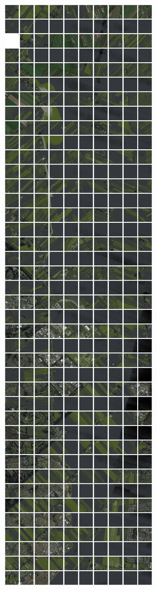 <html>
<div>
<img src="https://github.com/HakkaTjakka/NL_TILE_MAP/blob/main/18/621/-1057/r.6210.-10570.png" height="44" width="44">
<img src="https://github.com/HakkaTjakka/NL_TILE_MAP/blob/main/18/621/-1057/r.6211.-10570.png" height="44" width="44">
<img src="https://github.com/HakkaTjakka/NL_TILE_MAP/blob/main/18/621/-1057/r.6212.-10570.png" height="44" width="44">
<img src="https://github.com/HakkaTjakka/NL_TILE_MAP/blob/main/18/621/-1057/r.6213.-10570.png" height="44" width="44">
<img src="https://github.com/HakkaTjakka/NL_TILE_MAP/blob/main/18/621/-1057/r.6214.-10570.png" height="44" width="44">
<img src="https://github.com/HakkaTjakka/NL_TILE_MAP/blob/main/18/621/-1057/r.6215.-10570.png" height="44" width="44">
<img src="https://github.com/HakkaTjakka/NL_TILE_MAP/blob/main/18/621/-1057/r.6216.-10570.png" height="44" width="44">
<img src="https://github.com/HakkaTjakka/NL_TILE_MAP/blob/main/18/621/-1057/r.6217.-10570.png" height="44" width="44">
<img src="https://github.com/HakkaTjakka/NL_TILE_MAP/blob/main/18/621/-1057/r.6218.-10570.png" height="44" width="44">
<img src="https://github.com/HakkaTjakka/NL_TILE_MAP/blob/main/18/621/-1057/r.6219.-10570.png" height="44" width="44">
<img src="https://github.com/HakkaTjakka/NL_TILE_MAP/blob/main/18/622/-1057/r.6220.-10570.png" height="44" width="44">
<img src="https://github.com/HakkaTjakka/NL_TILE_MAP/blob/main/18/622/-1057/r.6221.-10570.png" height="44" width="44">
<img src="https://github.com/HakkaTjakka/NL_TILE_MAP/blob/main/18/622/-1057/r.6222.-10570.png" height="44" width="44">
<img src="https://github.com/HakkaTjakka/NL_TILE_MAP/blob/main/18/622/-1057/r.6223.-10570.png" height="44" width="44">
<img src="https://github.com/HakkaTjakka/NL_TILE_MAP/blob/main/18/622/-1057/r.6224.-10570.png" height="44" width="44">
<img src="https://github.com/HakkaTjakka/NL_TILE_MAP/blob/main/18/622/-1057/r.6225.-10570.png" height="44" width="44">
<img src="https://github.com/HakkaTjakka/NL_TILE_MAP/blob/main/18/622/-1057/r.6226.-10570.png" height="44" width="44">
<img src="https://github.com/HakkaTjakka/NL_TILE_MAP/blob/main/18/622/-1057/r.6227.-10570.png" height="44" width="44">
<img src="https://github.com/HakkaTjakka/NL_TILE_MAP/blob/main/18/622/-1057/r.6228.-10570.png" height="44" width="44">
<img src="https://github.com/HakkaTjakka/NL_TILE_MAP/blob/main/18/622/-1057/r.6229.-10570.png" height="44" width="44">
<br>
<img src="https://github.com/HakkaTjakka/NL_TILE_MAP/blob/main/18/621/-1057/r.6210.-10569.png" height="44" width="44">
<img src="https://github.com/HakkaTjakka/NL_TILE_MAP/blob/main/18/621/-1057/r.6211.-10569.png" height="44" width="44">
<img src="https://github.com/HakkaTjakka/NL_TILE_MAP/blob/main/18/621/-1057/r.6212.-10569.png" height="44" width="44">
<img src="https://github.com/HakkaTjakka/NL_TILE_MAP/blob/main/18/621/-1057/r.6213.-10569.png" height="44" width="44">
<img src="https://github.com/HakkaTjakka/NL_TILE_MAP/blob/main/18/621/-1057/r.6214.-10569.png" height="44" width="44">
<img src="https://github.com/HakkaTjakka/NL_TILE_MAP/blob/main/18/621/-1057/r.6215.-10569.png" height="44" width="44">
<img src="https://github.com/HakkaTjakka/NL_TILE_MAP/blob/main/18/621/-1057/r.6216.-10569.png" height="44" width="44">
<img src="https://github.com/HakkaTjakka/NL_TILE_MAP/blob/main/18/621/-1057/r.6217.-10569.png" height="44" width="44">
<img src="https://github.com/HakkaTjakka/NL_TILE_MAP/blob/main/18/621/-1057/r.6218.-10569.png" height="44" width="44">
<img src="https://github.com/HakkaTjakka/NL_TILE_MAP/blob/main/18/621/-1057/r.6219.-10569.png" height="44" width="44">
<img src="https://github.com/HakkaTjakka/NL_TILE_MAP/blob/main/18/622/-1057/r.6220.-10569.png" height="44" width="44">
<img src="https://github.com/HakkaTjakka/NL_TILE_MAP/blob/main/18/622/-1057/r.6221.-10569.png" height="44" width="44">
<img src="https://github.com/HakkaTjakka/NL_TILE_MAP/blob/main/18/622/-1057/r.6222.-10569.png" height="44" width="44">
<img src="https://github.com/HakkaTjakka/NL_TILE_MAP/blob/main/18/622/-1057/r.6223.-10569.png" height="44" width="44">
<img src="https://github.com/HakkaTjakka/NL_TILE_MAP/blob/main/18/622/-1057/r.6224.-10569.png" height="44" width="44">
<img src="https://github.com/HakkaTjakka/NL_TILE_MAP/blob/main/18/622/-1057/r.6225.-10569.png" height="44" width="44">
<img src="https://github.com/HakkaTjakka/NL_TILE_MAP/blob/main/18/622/-1057/r.6226.-10569.png" height="44" width="44">
<img src="https://github.com/HakkaTjakka/NL_TILE_MAP/blob/main/18/622/-1057/r.6227.-10569.png" height="44" width="44">
<img src="https://github.com/HakkaTjakka/NL_TILE_MAP/blob/main/18/622/-1057/r.6228.-10569.png" height="44" width="44">
<img src="https://github.com/HakkaTjakka/NL_TILE_MAP/blob/main/18/622/-1057/r.6229.-10569.png" height="44" width="44">
<br>
<img src="https://github.com/HakkaTjakka/NL_TILE_MAP/blob/main/18/621/-1057/r.6210.-10568.png" height="44" width="44">
<img src="https://github.com/HakkaTjakka/NL_TILE_MAP/blob/main/18/621/-1057/r.6211.-10568.png" height="44" width="44">
<img src="https://github.com/HakkaTjakka/NL_TILE_MAP/blob/main/18/621/-1057/r.6212.-10568.png" height="44" width="44">
<img src="https://github.com/HakkaTjakka/NL_TILE_MAP/blob/main/18/621/-1057/r.6213.-10568.png" height="44" width="44">
<img src="https://github.com/HakkaTjakka/NL_TILE_MAP/blob/main/18/621/-1057/r.6214.-10568.png" height="44" width="44">
<img src="https://github.com/HakkaTjakka/NL_TILE_MAP/blob/main/18/621/-1057/r.6215.-10568.png" height="44" width="44">
<img src="https://github.com/HakkaTjakka/NL_TILE_MAP/blob/main/18/621/-1057/r.6216.-10568.png" height="44" width="44">
<img src="https://github.com/HakkaTjakka/NL_TILE_MAP/blob/main/18/621/-1057/r.6217.-10568.png" height="44" width="44">
<img src="https://github.com/HakkaTjakka/NL_TILE_MAP/blob/main/18/621/-1057/r.6218.-10568.png" height="44" width="44">
<img src="https://github.com/HakkaTjakka/NL_TILE_MAP/blob/main/18/621/-1057/r.6219.-10568.png" height="44" width="44">
<img src="https://github.com/HakkaTjakka/NL_TILE_MAP/blob/main/18/622/-1057/r.6220.-10568.png" height="44" width="44">
<img src="https://github.com/HakkaTjakka/NL_TILE_MAP/blob/main/18/622/-1057/r.6221.-10568.png" height="44" width="44">
<img src="https://github.com/HakkaTjakka/NL_TILE_MAP/blob/main/18/622/-1057/r.6222.-10568.png" height="44" width="44">
<img src="https://github.com/HakkaTjakka/NL_TILE_MAP/blob/main/18/622/-1057/r.6223.-10568.png" height="44" width="44">
<img src="https://github.com/HakkaTjakka/NL_TILE_MAP/blob/main/18/622/-1057/r.6224.-10568.png" height="44" width="44">
<img src="https://github.com/HakkaTjakka/NL_TILE_MAP/blob/main/18/622/-1057/r.6225.-10568.png" height="44" width="44">
<img src="https://github.com/HakkaTjakka/NL_TILE_MAP/blob/main/18/622/-1057/r.6226.-10568.png" height="44" width="44">
<img src="https://github.com/HakkaTjakka/NL_TILE_MAP/blob/main/18/622/-1057/r.6227.-10568.png" height="44" width="44">
<img src="https://github.com/HakkaTjakka/NL_TILE_MAP/blob/main/18/622/-1057/r.6228.-10568.png" height="44" width="44">
<img src="https://github.com/HakkaTjakka/NL_TILE_MAP/blob/main/18/622/-1057/r.6229.-10568.png" height="44" width="44">
<br>
<img src="https://github.com/HakkaTjakka/NL_TILE_MAP/blob/main/18/621/-1057/r.6210.-10567.png" height="44" width="44">
<img src="https://github.com/HakkaTjakka/NL_TILE_MAP/blob/main/18/621/-1057/r.6211.-10567.png" height="44" width="44">
<img src="https://github.com/HakkaTjakka/NL_TILE_MAP/blob/main/18/621/-1057/r.6212.-10567.png" height="44" width="44">
<img src="https://github.com/HakkaTjakka/NL_TILE_MAP/blob/main/18/621/-1057/r.6213.-10567.png" height="44" width="44">
<img src="https://github.com/HakkaTjakka/NL_TILE_MAP/blob/main/18/621/-1057/r.6214.-10567.png" height="44" width="44">
<img src="https://github.com/HakkaTjakka/NL_TILE_MAP/blob/main/18/621/-1057/r.6215.-10567.png" height="44" width="44">
<img src="https://github.com/HakkaTjakka/NL_TILE_MAP/blob/main/18/621/-1057/r.6216.-10567.png" height="44" width="44">
<img src="https://github.com/HakkaTjakka/NL_TILE_MAP/blob/main/18/621/-1057/r.6217.-10567.png" height="44" width="44">
<img src="https://github.com/HakkaTjakka/NL_TILE_MAP/blob/main/18/621/-1057/r.6218.-10567.png" height="44" width="44">
<img src="https://github.com/HakkaTjakka/NL_TILE_MAP/blob/main/18/621/-1057/r.6219.-10567.png" height="44" width="44">
<img src="https://github.com/HakkaTjakka/NL_TILE_MAP/blob/main/18/622/-1057/r.6220.-10567.png" height="44" width="44">
<img src="https://github.com/HakkaTjakka/NL_TILE_MAP/blob/main/18/622/-1057/r.6221.-10567.png" height="44" width="44">
<img src="https://github.com/HakkaTjakka/NL_TILE_MAP/blob/main/18/622/-1057/r.6222.-10567.png" height="44" width="44">
<img src="https://github.com/HakkaTjakka/NL_TILE_MAP/blob/main/18/622/-1057/r.6223.-10567.png" height="44" width="44">
<img src="https://github.com/HakkaTjakka/NL_TILE_MAP/blob/main/18/622/-1057/r.6224.-10567.png" height="44" width="44">
<img src="https://github.com/HakkaTjakka/NL_TILE_MAP/blob/main/18/622/-1057/r.6225.-10567.png" height="44" width="44">
<img src="https://github.com/HakkaTjakka/NL_TILE_MAP/blob/main/18/622/-1057/r.6226.-10567.png" height="44" width="44">
<img src="https://github.com/HakkaTjakka/NL_TILE_MAP/blob/main/18/622/-1057/r.6227.-10567.png" height="44" width="44">
<img src="https://github.com/HakkaTjakka/NL_TILE_MAP/blob/main/18/622/-1057/r.6228.-10567.png" height="44" width="44">
<img src="https://github.com/HakkaTjakka/NL_TILE_MAP/blob/main/18/622/-1057/r.6229.-10567.png" height="44" width="44">
<br>
<img src="https://github.com/HakkaTjakka/NL_TILE_MAP/blob/main/18/621/-1057/r.6210.-10566.png" height="44" width="44">
<img src="https://github.com/HakkaTjakka/NL_TILE_MAP/blob/main/18/621/-1057/r.6211.-10566.png" height="44" width="44">
<img src="https://github.com/HakkaTjakka/NL_TILE_MAP/blob/main/18/621/-1057/r.6212.-10566.png" height="44" width="44">
<img src="https://github.com/HakkaTjakka/NL_TILE_MAP/blob/main/18/621/-1057/r.6213.-10566.png" height="44" width="44">
<img src="https://github.com/HakkaTjakka/NL_TILE_MAP/blob/main/18/621/-1057/r.6214.-10566.png" height="44" width="44">
<img src="https://github.com/HakkaTjakka/NL_TILE_MAP/blob/main/18/621/-1057/r.6215.-10566.png" height="44" width="44">
<img src="https://github.com/HakkaTjakka/NL_TILE_MAP/blob/main/18/621/-1057/r.6216.-10566.png" height="44" width="44">
<img src="https://github.com/HakkaTjakka/NL_TILE_MAP/blob/main/18/621/-1057/r.6217.-10566.png" height="44" width="44">
<img src="https://github.com/HakkaTjakka/NL_TILE_MAP/blob/main/18/621/-1057/r.6218.-10566.png" height="44" width="44">
<img src="https://github.com/HakkaTjakka/NL_TILE_MAP/blob/main/18/621/-1057/r.6219.-10566.png" height="44" width="44">
<img src="https://github.com/HakkaTjakka/NL_TILE_MAP/blob/main/18/622/-1057/r.6220.-10566.png" height="44" width="44">
<img src="https://github.com/HakkaTjakka/NL_TILE_MAP/blob/main/18/622/-1057/r.6221.-10566.png" height="44" width="44">
<img src="https://github.com/HakkaTjakka/NL_TILE_MAP/blob/main/18/622/-1057/r.6222.-10566.png" height="44" width="44">
<img src="https://github.com/HakkaTjakka/NL_TILE_MAP/blob/main/18/622/-1057/r.6223.-10566.png" height="44" width="44">
<img src="https://github.com/HakkaTjakka/NL_TILE_MAP/blob/main/18/622/-1057/r.6224.-10566.png" height="44" width="44">
<img src="https://github.com/HakkaTjakka/NL_TILE_MAP/blob/main/18/622/-1057/r.6225.-10566.png" height="44" width="44">
<img src="https://github.com/HakkaTjakka/NL_TILE_MAP/blob/main/18/622/-1057/r.6226.-10566.png" height="44" width="44">
<img src="https://github.com/HakkaTjakka/NL_TILE_MAP/blob/main/18/622/-1057/r.6227.-10566.png" height="44" width="44">
<img src="https://github.com/HakkaTjakka/NL_TILE_MAP/blob/main/18/622/-1057/r.6228.-10566.png" height="44" width="44">
<img src="https://github.com/HakkaTjakka/NL_TILE_MAP/blob/main/18/622/-1057/r.6229.-10566.png" height="44" width="44">
<br>
<img src="https://github.com/HakkaTjakka/NL_TILE_MAP/blob/main/18/621/-1057/r.6210.-10565.png" height="44" width="44">
<img src="https://github.com/HakkaTjakka/NL_TILE_MAP/blob/main/18/621/-1057/r.6211.-10565.png" height="44" width="44">
<img src="https://github.com/HakkaTjakka/NL_TILE_MAP/blob/main/18/621/-1057/r.6212.-10565.png" height="44" width="44">
<img src="https://github.com/HakkaTjakka/NL_TILE_MAP/blob/main/18/621/-1057/r.6213.-10565.png" height="44" width="44">
<img src="https://github.com/HakkaTjakka/NL_TILE_MAP/blob/main/18/621/-1057/r.6214.-10565.png" height="44" width="44">
<img src="https://github.com/HakkaTjakka/NL_TILE_MAP/blob/main/18/621/-1057/r.6215.-10565.png" height="44" width="44">
<img src="https://github.com/HakkaTjakka/NL_TILE_MAP/blob/main/18/621/-1057/r.6216.-10565.png" height="44" width="44">
<img src="https://github.com/HakkaTjakka/NL_TILE_MAP/blob/main/18/621/-1057/r.6217.-10565.png" height="44" width="44">
<img src="https://github.com/HakkaTjakka/NL_TILE_MAP/blob/main/18/621/-1057/r.6218.-10565.png" height="44" width="44">
<img src="https://github.com/HakkaTjakka/NL_TILE_MAP/blob/main/18/621/-1057/r.6219.-10565.png" height="44" width="44">
<img src="https://github.com/HakkaTjakka/NL_TILE_MAP/blob/main/18/622/-1057/r.6220.-10565.png" height="44" width="44">
<img src="https://github.com/HakkaTjakka/NL_TILE_MAP/blob/main/18/622/-1057/r.6221.-10565.png" height="44" width="44">
<img src="https://github.com/HakkaTjakka/NL_TILE_MAP/blob/main/18/622/-1057/r.6222.-10565.png" height="44" width="44">
<img src="https://github.com/HakkaTjakka/NL_TILE_MAP/blob/main/18/622/-1057/r.6223.-10565.png" height="44" width="44">
<img src="https://github.com/HakkaTjakka/NL_TILE_MAP/blob/main/18/622/-1057/r.6224.-10565.png" height="44" width="44">
<img src="https://github.com/HakkaTjakka/NL_TILE_MAP/blob/main/18/622/-1057/r.6225.-10565.png" height="44" width="44">
<img src="https://github.com/HakkaTjakka/NL_TILE_MAP/blob/main/18/622/-1057/r.6226.-10565.png" height="44" width="44">
<img src="https://github.com/HakkaTjakka/NL_TILE_MAP/blob/main/18/622/-1057/r.6227.-10565.png" height="44" width="44">
<img src="https://github.com/HakkaTjakka/NL_TILE_MAP/blob/main/18/622/-1057/r.6228.-10565.png" height="44" width="44">
<img src="https://github.com/HakkaTjakka/NL_TILE_MAP/blob/main/18/622/-1057/r.6229.-10565.png" height="44" width="44">
<br>
<img src="https://github.com/HakkaTjakka/NL_TILE_MAP/blob/main/18/621/-1057/r.6210.-10564.png" height="44" width="44">
<img src="https://github.com/HakkaTjakka/NL_TILE_MAP/blob/main/18/621/-1057/r.6211.-10564.png" height="44" width="44">
<img src="https://github.com/HakkaTjakka/NL_TILE_MAP/blob/main/18/621/-1057/r.6212.-10564.png" height="44" width="44">
<img src="https://github.com/HakkaTjakka/NL_TILE_MAP/blob/main/18/621/-1057/r.6213.-10564.png" height="44" width="44">
<img src="https://github.com/HakkaTjakka/NL_TILE_MAP/blob/main/18/621/-1057/r.6214.-10564.png" height="44" width="44">
<img src="https://github.com/HakkaTjakka/NL_TILE_MAP/blob/main/18/621/-1057/r.6215.-10564.png" height="44" width="44">
<img src="https://github.com/HakkaTjakka/NL_TILE_MAP/blob/main/18/621/-1057/r.6216.-10564.png" height="44" width="44">
<img src="https://github.com/HakkaTjakka/NL_TILE_MAP/blob/main/18/621/-1057/r.6217.-10564.png" height="44" width="44">
<img src="https://github.com/HakkaTjakka/NL_TILE_MAP/blob/main/18/621/-1057/r.6218.-10564.png" height="44" width="44">
<img src="https://github.com/HakkaTjakka/NL_TILE_MAP/blob/main/18/621/-1057/r.6219.-10564.png" height="44" width="44">
<img src="https://github.com/HakkaTjakka/NL_TILE_MAP/blob/main/18/622/-1057/r.6220.-10564.png" height="44" width="44">
<img src="https://github.com/HakkaTjakka/NL_TILE_MAP/blob/main/18/622/-1057/r.6221.-10564.png" height="44" width="44">
<img src="https://github.com/HakkaTjakka/NL_TILE_MAP/blob/main/18/622/-1057/r.6222.-10564.png" height="44" width="44">
<img src="https://github.com/HakkaTjakka/NL_TILE_MAP/blob/main/18/622/-1057/r.6223.-10564.png" height="44" width="44">
<img src="https://github.com/HakkaTjakka/NL_TILE_MAP/blob/main/18/622/-1057/r.6224.-10564.png" height="44" width="44">
<img src="https://github.com/HakkaTjakka/NL_TILE_MAP/blob/main/18/622/-1057/r.6225.-10564.png" height="44" width="44">
<img src="https://github.com/HakkaTjakka/NL_TILE_MAP/blob/main/18/622/-1057/r.6226.-10564.png" height="44" width="44">
<img src="https://github.com/HakkaTjakka/NL_TILE_MAP/blob/main/18/622/-1057/r.6227.-10564.png" height="44" width="44">
<img src="https://github.com/HakkaTjakka/NL_TILE_MAP/blob/main/18/622/-1057/r.6228.-10564.png" height="44" width="44">
<img src="https://github.com/HakkaTjakka/NL_TILE_MAP/blob/main/18/622/-1057/r.6229.-10564.png" height="44" width="44">
<br>
<img src="https://github.com/HakkaTjakka/NL_TILE_MAP/blob/main/18/621/-1057/r.6210.-10563.png" height="44" width="44">
<img src="https://github.com/HakkaTjakka/NL_TILE_MAP/blob/main/18/621/-1057/r.6211.-10563.png" height="44" width="44">
<img src="https://github.com/HakkaTjakka/NL_TILE_MAP/blob/main/18/621/-1057/r.6212.-10563.png" height="44" width="44">
<img src="https://github.com/HakkaTjakka/NL_TILE_MAP/blob/main/18/621/-1057/r.6213.-10563.png" height="44" width="44">
<img src="https://github.com/HakkaTjakka/NL_TILE_MAP/blob/main/18/621/-1057/r.6214.-10563.png" height="44" width="44">
<img src="https://github.com/HakkaTjakka/NL_TILE_MAP/blob/main/18/621/-1057/r.6215.-10563.png" height="44" width="44">
<img src="https://github.com/HakkaTjakka/NL_TILE_MAP/blob/main/18/621/-1057/r.6216.-10563.png" height="44" width="44">
<img src="https://github.com/HakkaTjakka/NL_TILE_MAP/blob/main/18/621/-1057/r.6217.-10563.png" height="44" width="44">
<img src="https://github.com/HakkaTjakka/NL_TILE_MAP/blob/main/18/621/-1057/r.6218.-10563.png" height="44" width="44">
<img src="https://github.com/HakkaTjakka/NL_TILE_MAP/blob/main/18/621/-1057/r.6219.-10563.png" height="44" width="44">
<img src="https://github.com/HakkaTjakka/NL_TILE_MAP/blob/main/18/622/-1057/r.6220.-10563.png" height="44" width="44">
<img src="https://github.com/HakkaTjakka/NL_TILE_MAP/blob/main/18/622/-1057/r.6221.-10563.png" height="44" width="44">
<img src="https://github.com/HakkaTjakka/NL_TILE_MAP/blob/main/18/622/-1057/r.6222.-10563.png" height="44" width="44">
<img src="https://github.com/HakkaTjakka/NL_TILE_MAP/blob/main/18/622/-1057/r.6223.-10563.png" height="44" width="44">
<img src="https://github.com/HakkaTjakka/NL_TILE_MAP/blob/main/18/622/-1057/r.6224.-10563.png" height="44" width="44">
<img src="https://github.com/HakkaTjakka/NL_TILE_MAP/blob/main/18/622/-1057/r.6225.-10563.png" height="44" width="44">
<img src="https://github.com/HakkaTjakka/NL_TILE_MAP/blob/main/18/622/-1057/r.6226.-10563.png" height="44" width="44">
<img src="https://github.com/HakkaTjakka/NL_TILE_MAP/blob/main/18/622/-1057/r.6227.-10563.png" height="44" width="44">
<img src="https://github.com/HakkaTjakka/NL_TILE_MAP/blob/main/18/622/-1057/r.6228.-10563.png" height="44" width="44">
<img src="https://github.com/HakkaTjakka/NL_TILE_MAP/blob/main/18/622/-1057/r.6229.-10563.png" height="44" width="44">
<br>
<img src="https://github.com/HakkaTjakka/NL_TILE_MAP/blob/main/18/621/-1057/r.6210.-10562.png" height="44" width="44">
<img src="https://github.com/HakkaTjakka/NL_TILE_MAP/blob/main/18/621/-1057/r.6211.-10562.png" height="44" width="44">
<img src="https://github.com/HakkaTjakka/NL_TILE_MAP/blob/main/18/621/-1057/r.6212.-10562.png" height="44" width="44">
<img src="https://github.com/HakkaTjakka/NL_TILE_MAP/blob/main/18/621/-1057/r.6213.-10562.png" height="44" width="44">
<img src="https://github.com/HakkaTjakka/NL_TILE_MAP/blob/main/18/621/-1057/r.6214.-10562.png" height="44" width="44">
<img src="https://github.com/HakkaTjakka/NL_TILE_MAP/blob/main/18/621/-1057/r.6215.-10562.png" height="44" width="44">
<img src="https://github.com/HakkaTjakka/NL_TILE_MAP/blob/main/18/621/-1057/r.6216.-10562.png" height="44" width="44">
<img src="https://github.com/HakkaTjakka/NL_TILE_MAP/blob/main/18/621/-1057/r.6217.-10562.png" height="44" width="44">
<img src="https://github.com/HakkaTjakka/NL_TILE_MAP/blob/main/18/621/-1057/r.6218.-10562.png" height="44" width="44">
<img src="https://github.com/HakkaTjakka/NL_TILE_MAP/blob/main/18/621/-1057/r.6219.-10562.png" height="44" width="44">
<img src="https://github.com/HakkaTjakka/NL_TILE_MAP/blob/main/18/622/-1057/r.6220.-10562.png" height="44" width="44">
<img src="https://github.com/HakkaTjakka/NL_TILE_MAP/blob/main/18/622/-1057/r.6221.-10562.png" height="44" width="44">
<img src="https://github.com/HakkaTjakka/NL_TILE_MAP/blob/main/18/622/-1057/r.6222.-10562.png" height="44" width="44">
<img src="https://github.com/HakkaTjakka/NL_TILE_MAP/blob/main/18/622/-1057/r.6223.-10562.png" height="44" width="44">
<img src="https://github.com/HakkaTjakka/NL_TILE_MAP/blob/main/18/622/-1057/r.6224.-10562.png" height="44" width="44">
<img src="https://github.com/HakkaTjakka/NL_TILE_MAP/blob/main/18/622/-1057/r.6225.-10562.png" height="44" width="44">
<img src="https://github.com/HakkaTjakka/NL_TILE_MAP/blob/main/18/622/-1057/r.6226.-10562.png" height="44" width="44">
<img src="https://github.com/HakkaTjakka/NL_TILE_MAP/blob/main/18/622/-1057/r.6227.-10562.png" height="44" width="44">
<img src="https://github.com/HakkaTjakka/NL_TILE_MAP/blob/main/18/622/-1057/r.6228.-10562.png" height="44" width="44">
<img src="https://github.com/HakkaTjakka/NL_TILE_MAP/blob/main/18/622/-1057/r.6229.-10562.png" height="44" width="44">
<br>
<img src="https://github.com/HakkaTjakka/NL_TILE_MAP/blob/main/18/621/-1057/r.6210.-10561.png" height="44" width="44">
<img src="https://github.com/HakkaTjakka/NL_TILE_MAP/blob/main/18/621/-1057/r.6211.-10561.png" height="44" width="44">
<img src="https://github.com/HakkaTjakka/NL_TILE_MAP/blob/main/18/621/-1057/r.6212.-10561.png" height="44" width="44">
<img src="https://github.com/HakkaTjakka/NL_TILE_MAP/blob/main/18/621/-1057/r.6213.-10561.png" height="44" width="44">
<img src="https://github.com/HakkaTjakka/NL_TILE_MAP/blob/main/18/621/-1057/r.6214.-10561.png" height="44" width="44">
<img src="https://github.com/HakkaTjakka/NL_TILE_MAP/blob/main/18/621/-1057/r.6215.-10561.png" height="44" width="44">
<img src="https://github.com/HakkaTjakka/NL_TILE_MAP/blob/main/18/621/-1057/r.6216.-10561.png" height="44" width="44">
<img src="https://github.com/HakkaTjakka/NL_TILE_MAP/blob/main/18/621/-1057/r.6217.-10561.png" height="44" width="44">
<img src="https://github.com/HakkaTjakka/NL_TILE_MAP/blob/main/18/621/-1057/r.6218.-10561.png" height="44" width="44">
<img src="https://github.com/HakkaTjakka/NL_TILE_MAP/blob/main/18/621/-1057/r.6219.-10561.png" height="44" width="44">
<img src="https://github.com/HakkaTjakka/NL_TILE_MAP/blob/main/18/622/-1057/r.6220.-10561.png" height="44" width="44">
<img src="https://github.com/HakkaTjakka/NL_TILE_MAP/blob/main/18/622/-1057/r.6221.-10561.png" height="44" width="44">
<img src="https://github.com/HakkaTjakka/NL_TILE_MAP/blob/main/18/622/-1057/r.6222.-10561.png" height="44" width="44">
<img src="https://github.com/HakkaTjakka/NL_TILE_MAP/blob/main/18/622/-1057/r.6223.-10561.png" height="44" width="44">
<img src="https://github.com/HakkaTjakka/NL_TILE_MAP/blob/main/18/622/-1057/r.6224.-10561.png" height="44" width="44">
<img src="https://github.com/HakkaTjakka/NL_TILE_MAP/blob/main/18/622/-1057/r.6225.-10561.png" height="44" width="44">
<img src="https://github.com/HakkaTjakka/NL_TILE_MAP/blob/main/18/622/-1057/r.6226.-10561.png" height="44" width="44">
<img src="https://github.com/HakkaTjakka/NL_TILE_MAP/blob/main/18/622/-1057/r.6227.-10561.png" height="44" width="44">
<img src="https://github.com/HakkaTjakka/NL_TILE_MAP/blob/main/18/622/-1057/r.6228.-10561.png" height="44" width="44">
<img src="https://github.com/HakkaTjakka/NL_TILE_MAP/blob/main/18/622/-1057/r.6229.-10561.png" height="44" width="44">
<br>
<img src="https://github.com/HakkaTjakka/NL_TILE_MAP/blob/main/18/621/-1056/r.6210.-10560.png" height="44" width="44">
<img src="https://github.com/HakkaTjakka/NL_TILE_MAP/blob/main/18/621/-1056/r.6211.-10560.png" height="44" width="44">
<img src="https://github.com/HakkaTjakka/NL_TILE_MAP/blob/main/18/621/-1056/r.6212.-10560.png" height="44" width="44">
<img src="https://github.com/HakkaTjakka/NL_TILE_MAP/blob/main/18/621/-1056/r.6213.-10560.png" height="44" width="44">
<img src="https://github.com/HakkaTjakka/NL_TILE_MAP/blob/main/18/621/-1056/r.6214.-10560.png" height="44" width="44">
<img src="https://github.com/HakkaTjakka/NL_TILE_MAP/blob/main/18/621/-1056/r.6215.-10560.png" height="44" width="44">
<img src="https://github.com/HakkaTjakka/NL_TILE_MAP/blob/main/18/621/-1056/r.6216.-10560.png" height="44" width="44">
<img src="https://github.com/HakkaTjakka/NL_TILE_MAP/blob/main/18/621/-1056/r.6217.-10560.png" height="44" width="44">
<img src="https://github.com/HakkaTjakka/NL_TILE_MAP/blob/main/18/621/-1056/r.6218.-10560.png" height="44" width="44">
<img src="https://github.com/HakkaTjakka/NL_TILE_MAP/blob/main/18/621/-1056/r.6219.-10560.png" height="44" width="44">
<img src="https://github.com/HakkaTjakka/NL_TILE_MAP/blob/main/18/622/-1056/r.6220.-10560.png" height="44" width="44">
<img src="https://github.com/HakkaTjakka/NL_TILE_MAP/blob/main/18/622/-1056/r.6221.-10560.png" height="44" width="44">
<img src="https://github.com/HakkaTjakka/NL_TILE_MAP/blob/main/18/622/-1056/r.6222.-10560.png" height="44" width="44">
<img src="https://github.com/HakkaTjakka/NL_TILE_MAP/blob/main/18/622/-1056/r.6223.-10560.png" height="44" width="44">
<img src="https://github.com/HakkaTjakka/NL_TILE_MAP/blob/main/18/622/-1056/r.6224.-10560.png" height="44" width="44">
<img src="https://github.com/HakkaTjakka/NL_TILE_MAP/blob/main/18/622/-1056/r.6225.-10560.png" height="44" width="44">
<img src="https://github.com/HakkaTjakka/NL_TILE_MAP/blob/main/18/622/-1056/r.6226.-10560.png" height="44" width="44">
<img src="https://github.com/HakkaTjakka/NL_TILE_MAP/blob/main/18/622/-1056/r.6227.-10560.png" height="44" width="44">
<img src="https://github.com/HakkaTjakka/NL_TILE_MAP/blob/main/18/622/-1056/r.6228.-10560.png" height="44" width="44">
<img src="https://github.com/HakkaTjakka/NL_TILE_MAP/blob/main/18/622/-1056/r.6229.-10560.png" height="44" width="44">
<br>
<img src="https://github.com/HakkaTjakka/NL_TILE_MAP/blob/main/18/621/-1056/r.6210.-10559.png" height="44" width="44">
<img src="https://github.com/HakkaTjakka/NL_TILE_MAP/blob/main/18/621/-1056/r.6211.-10559.png" height="44" width="44">
<img src="https://github.com/HakkaTjakka/NL_TILE_MAP/blob/main/18/621/-1056/r.6212.-10559.png" height="44" width="44">
<img src="https://github.com/HakkaTjakka/NL_TILE_MAP/blob/main/18/621/-1056/r.6213.-10559.png" height="44" width="44">
<img src="https://github.com/HakkaTjakka/NL_TILE_MAP/blob/main/18/621/-1056/r.6214.-10559.png" height="44" width="44">
<img src="https://github.com/HakkaTjakka/NL_TILE_MAP/blob/main/18/621/-1056/r.6215.-10559.png" height="44" width="44">
<img src="https://github.com/HakkaTjakka/NL_TILE_MAP/blob/main/18/621/-1056/r.6216.-10559.png" height="44" width="44">
<img src="https://github.com/HakkaTjakka/NL_TILE_MAP/blob/main/18/621/-1056/r.6217.-10559.png" height="44" width="44">
<img src="https://github.com/HakkaTjakka/NL_TILE_MAP/blob/main/18/621/-1056/r.6218.-10559.png" height="44" width="44">
<img src="https://github.com/HakkaTjakka/NL_TILE_MAP/blob/main/18/621/-1056/r.6219.-10559.png" height="44" width="44">
<img src="https://github.com/HakkaTjakka/NL_TILE_MAP/blob/main/18/622/-1056/r.6220.-10559.png" height="44" width="44">
<img src="https://github.com/HakkaTjakka/NL_TILE_MAP/blob/main/18/622/-1056/r.6221.-10559.png" height="44" width="44">
<img src="https://github.com/HakkaTjakka/NL_TILE_MAP/blob/main/18/622/-1056/r.6222.-10559.png" height="44" width="44">
<img src="https://github.com/HakkaTjakka/NL_TILE_MAP/blob/main/18/622/-1056/r.6223.-10559.png" height="44" width="44">
<img src="https://github.com/HakkaTjakka/NL_TILE_MAP/blob/main/18/622/-1056/r.6224.-10559.png" height="44" width="44">
<img src="https://github.com/HakkaTjakka/NL_TILE_MAP/blob/main/18/622/-1056/r.6225.-10559.png" height="44" width="44">
<img src="https://github.com/HakkaTjakka/NL_TILE_MAP/blob/main/18/622/-1056/r.6226.-10559.png" height="44" width="44">
<img src="https://github.com/HakkaTjakka/NL_TILE_MAP/blob/main/18/622/-1056/r.6227.-10559.png" height="44" width="44">
<img src="https://github.com/HakkaTjakka/NL_TILE_MAP/blob/main/18/622/-1056/r.6228.-10559.png" height="44" width="44">
<img src="https://github.com/HakkaTjakka/NL_TILE_MAP/blob/main/18/622/-1056/r.6229.-10559.png" height="44" width="44">
<br>
<img src="https://github.com/HakkaTjakka/NL_TILE_MAP/blob/main/18/621/-1056/r.6210.-10558.png" height="44" width="44">
<img src="https://github.com/HakkaTjakka/NL_TILE_MAP/blob/main/18/621/-1056/r.6211.-10558.png" height="44" width="44">
<img src="https://github.com/HakkaTjakka/NL_TILE_MAP/blob/main/18/621/-1056/r.6212.-10558.png" height="44" width="44">
<img src="https://github.com/HakkaTjakka/NL_TILE_MAP/blob/main/18/621/-1056/r.6213.-10558.png" height="44" width="44">
<img src="https://github.com/HakkaTjakka/NL_TILE_MAP/blob/main/18/621/-1056/r.6214.-10558.png" height="44" width="44">
<img src="https://github.com/HakkaTjakka/NL_TILE_MAP/blob/main/18/621/-1056/r.6215.-10558.png" height="44" width="44">
<img src="https://github.com/HakkaTjakka/NL_TILE_MAP/blob/main/18/621/-1056/r.6216.-10558.png" height="44" width="44">
<img src="https://github.com/HakkaTjakka/NL_TILE_MAP/blob/main/18/621/-1056/r.6217.-10558.png" height="44" width="44">
<img src="https://github.com/HakkaTjakka/NL_TILE_MAP/blob/main/18/621/-1056/r.6218.-10558.png" height="44" width="44">
<img src="https://github.com/HakkaTjakka/NL_TILE_MAP/blob/main/18/621/-1056/r.6219.-10558.png" height="44" width="44">
<img src="https://github.com/HakkaTjakka/NL_TILE_MAP/blob/main/18/622/-1056/r.6220.-10558.png" height="44" width="44">
<img src="https://github.com/HakkaTjakka/NL_TILE_MAP/blob/main/18/622/-1056/r.6221.-10558.png" height="44" width="44">
<img src="https://github.com/HakkaTjakka/NL_TILE_MAP/blob/main/18/622/-1056/r.6222.-10558.png" height="44" width="44">
<img src="https://github.com/HakkaTjakka/NL_TILE_MAP/blob/main/18/622/-1056/r.6223.-10558.png" height="44" width="44">
<img src="https://github.com/HakkaTjakka/NL_TILE_MAP/blob/main/18/622/-1056/r.6224.-10558.png" height="44" width="44">
<img src="https://github.com/HakkaTjakka/NL_TILE_MAP/blob/main/18/622/-1056/r.6225.-10558.png" height="44" width="44">
<img src="https://github.com/HakkaTjakka/NL_TILE_MAP/blob/main/18/622/-1056/r.6226.-10558.png" height="44" width="44">
<img src="https://github.com/HakkaTjakka/NL_TILE_MAP/blob/main/18/622/-1056/r.6227.-10558.png" height="44" width="44">
<img src="https://github.com/HakkaTjakka/NL_TILE_MAP/blob/main/18/622/-1056/r.6228.-10558.png" height="44" width="44">
<img src="https://github.com/HakkaTjakka/NL_TILE_MAP/blob/main/18/622/-1056/r.6229.-10558.png" height="44" width="44">
<br>
<img src="https://github.com/HakkaTjakka/NL_TILE_MAP/blob/main/18/621/-1056/r.6210.-10557.png" height="44" width="44">
<img src="https://github.com/HakkaTjakka/NL_TILE_MAP/blob/main/18/621/-1056/r.6211.-10557.png" height="44" width="44">
<img src="https://github.com/HakkaTjakka/NL_TILE_MAP/blob/main/18/621/-1056/r.6212.-10557.png" height="44" width="44">
<img src="https://github.com/HakkaTjakka/NL_TILE_MAP/blob/main/18/621/-1056/r.6213.-10557.png" height="44" width="44">
<img src="https://github.com/HakkaTjakka/NL_TILE_MAP/blob/main/18/621/-1056/r.6214.-10557.png" height="44" width="44">
<img src="https://github.com/HakkaTjakka/NL_TILE_MAP/blob/main/18/621/-1056/r.6215.-10557.png" height="44" width="44">
<img src="https://github.com/HakkaTjakka/NL_TILE_MAP/blob/main/18/621/-1056/r.6216.-10557.png" height="44" width="44">
<img src="https://github.com/HakkaTjakka/NL_TILE_MAP/blob/main/18/621/-1056/r.6217.-10557.png" height="44" width="44">
<img src="https://github.com/HakkaTjakka/NL_TILE_MAP/blob/main/18/621/-1056/r.6218.-10557.png" height="44" width="44">
<img src="https://github.com/HakkaTjakka/NL_TILE_MAP/blob/main/18/621/-1056/r.6219.-10557.png" height="44" width="44">
<img src="https://github.com/HakkaTjakka/NL_TILE_MAP/blob/main/18/622/-1056/r.6220.-10557.png" height="44" width="44">
<img src="https://github.com/HakkaTjakka/NL_TILE_MAP/blob/main/18/622/-1056/r.6221.-10557.png" height="44" width="44">
<img src="https://github.com/HakkaTjakka/NL_TILE_MAP/blob/main/18/622/-1056/r.6222.-10557.png" height="44" width="44">
<img src="https://github.com/HakkaTjakka/NL_TILE_MAP/blob/main/18/622/-1056/r.6223.-10557.png" height="44" width="44">
<img src="https://github.com/HakkaTjakka/NL_TILE_MAP/blob/main/18/622/-1056/r.6224.-10557.png" height="44" width="44">
<img src="https://github.com/HakkaTjakka/NL_TILE_MAP/blob/main/18/622/-1056/r.6225.-10557.png" height="44" width="44">
<img src="https://github.com/HakkaTjakka/NL_TILE_MAP/blob/main/18/622/-1056/r.6226.-10557.png" height="44" width="44">
<img src="https://github.com/HakkaTjakka/NL_TILE_MAP/blob/main/18/622/-1056/r.6227.-10557.png" height="44" width="44">
<img src="https://github.com/HakkaTjakka/NL_TILE_MAP/blob/main/18/622/-1056/r.6228.-10557.png" height="44" width="44">
<img src="https://github.com/HakkaTjakka/NL_TILE_MAP/blob/main/18/622/-1056/r.6229.-10557.png" height="44" width="44">
<br>
<img src="https://github.com/HakkaTjakka/NL_TILE_MAP/blob/main/18/621/-1056/r.6210.-10556.png" height="44" width="44">
<img src="https://github.com/HakkaTjakka/NL_TILE_MAP/blob/main/18/621/-1056/r.6211.-10556.png" height="44" width="44">
<img src="https://github.com/HakkaTjakka/NL_TILE_MAP/blob/main/18/621/-1056/r.6212.-10556.png" height="44" width="44">
<img src="https://github.com/HakkaTjakka/NL_TILE_MAP/blob/main/18/621/-1056/r.6213.-10556.png" height="44" width="44">
<img src="https://github.com/HakkaTjakka/NL_TILE_MAP/blob/main/18/621/-1056/r.6214.-10556.png" height="44" width="44">
<img src="https://github.com/HakkaTjakka/NL_TILE_MAP/blob/main/18/621/-1056/r.6215.-10556.png" height="44" width="44">
<img src="https://github.com/HakkaTjakka/NL_TILE_MAP/blob/main/18/621/-1056/r.6216.-10556.png" height="44" width="44">
<img src="https://github.com/HakkaTjakka/NL_TILE_MAP/blob/main/18/621/-1056/r.6217.-10556.png" height="44" width="44">
<img src="https://github.com/HakkaTjakka/NL_TILE_MAP/blob/main/18/621/-1056/r.6218.-10556.png" height="44" width="44">
<img src="https://github.com/HakkaTjakka/NL_TILE_MAP/blob/main/18/621/-1056/r.6219.-10556.png" height="44" width="44">
<img src="https://github.com/HakkaTjakka/NL_TILE_MAP/blob/main/18/622/-1056/r.6220.-10556.png" height="44" width="44">
<img src="https://github.com/HakkaTjakka/NL_TILE_MAP/blob/main/18/622/-1056/r.6221.-10556.png" height="44" width="44">
<img src="https://github.com/HakkaTjakka/NL_TILE_MAP/blob/main/18/622/-1056/r.6222.-10556.png" height="44" width="44">
<img src="https://github.com/HakkaTjakka/NL_TILE_MAP/blob/main/18/622/-1056/r.6223.-10556.png" height="44" width="44">
<img src="https://github.com/HakkaTjakka/NL_TILE_MAP/blob/main/18/622/-1056/r.6224.-10556.png" height="44" width="44">
<img src="https://github.com/HakkaTjakka/NL_TILE_MAP/blob/main/18/622/-1056/r.6225.-10556.png" height="44" width="44">
<img src="https://github.com/HakkaTjakka/NL_TILE_MAP/blob/main/18/622/-1056/r.6226.-10556.png" height="44" width="44">
<img src="https://github.com/HakkaTjakka/NL_TILE_MAP/blob/main/18/622/-1056/r.6227.-10556.png" height="44" width="44">
<img src="https://github.com/HakkaTjakka/NL_TILE_MAP/blob/main/18/622/-1056/r.6228.-10556.png" height="44" width="44">
<img src="https://github.com/HakkaTjakka/NL_TILE_MAP/blob/main/18/622/-1056/r.6229.-10556.png" height="44" width="44">
<br>
<img src="https://github.com/HakkaTjakka/NL_TILE_MAP/blob/main/18/621/-1056/r.6210.-10555.png" height="44" width="44">
<img src="https://github.com/HakkaTjakka/NL_TILE_MAP/blob/main/18/621/-1056/r.6211.-10555.png" height="44" width="44">
<img src="https://github.com/HakkaTjakka/NL_TILE_MAP/blob/main/18/621/-1056/r.6212.-10555.png" height="44" width="44">
<img src="https://github.com/HakkaTjakka/NL_TILE_MAP/blob/main/18/621/-1056/r.6213.-10555.png" height="44" width="44">
<img src="https://github.com/HakkaTjakka/NL_TILE_MAP/blob/main/18/621/-1056/r.6214.-10555.png" height="44" width="44">
<img src="https://github.com/HakkaTjakka/NL_TILE_MAP/blob/main/18/621/-1056/r.6215.-10555.png" height="44" width="44">
<img src="https://github.com/HakkaTjakka/NL_TILE_MAP/blob/main/18/621/-1056/r.6216.-10555.png" height="44" width="44">
<img src="https://github.com/HakkaTjakka/NL_TILE_MAP/blob/main/18/621/-1056/r.6217.-10555.png" height="44" width="44">
<img src="https://github.com/HakkaTjakka/NL_TILE_MAP/blob/main/18/621/-1056/r.6218.-10555.png" height="44" width="44">
<img src="https://github.com/HakkaTjakka/NL_TILE_MAP/blob/main/18/621/-1056/r.6219.-10555.png" height="44" width="44">
<img src="https://github.com/HakkaTjakka/NL_TILE_MAP/blob/main/18/622/-1056/r.6220.-10555.png" height="44" width="44">
<img src="https://github.com/HakkaTjakka/NL_TILE_MAP/blob/main/18/622/-1056/r.6221.-10555.png" height="44" width="44">
<img src="https://github.com/HakkaTjakka/NL_TILE_MAP/blob/main/18/622/-1056/r.6222.-10555.png" height="44" width="44">
<img src="https://github.com/HakkaTjakka/NL_TILE_MAP/blob/main/18/622/-1056/r.6223.-10555.png" height="44" width="44">
<img src="https://github.com/HakkaTjakka/NL_TILE_MAP/blob/main/18/622/-1056/r.6224.-10555.png" height="44" width="44">
<img src="https://github.com/HakkaTjakka/NL_TILE_MAP/blob/main/18/622/-1056/r.6225.-10555.png" height="44" width="44">
<img src="https://github.com/HakkaTjakka/NL_TILE_MAP/blob/main/18/622/-1056/r.6226.-10555.png" height="44" width="44">
<img src="https://github.com/HakkaTjakka/NL_TILE_MAP/blob/main/18/622/-1056/r.6227.-10555.png" height="44" width="44">
<img src="https://github.com/HakkaTjakka/NL_TILE_MAP/blob/main/18/622/-1056/r.6228.-10555.png" height="44" width="44">
<img src="https://github.com/HakkaTjakka/NL_TILE_MAP/blob/main/18/622/-1056/r.6229.-10555.png" height="44" width="44">
<br>
<img src="https://github.com/HakkaTjakka/NL_TILE_MAP/blob/main/18/621/-1056/r.6210.-10554.png" height="44" width="44">
<img src="https://github.com/HakkaTjakka/NL_TILE_MAP/blob/main/18/621/-1056/r.6211.-10554.png" height="44" width="44">
<img src="https://github.com/HakkaTjakka/NL_TILE_MAP/blob/main/18/621/-1056/r.6212.-10554.png" height="44" width="44">
<img src="https://github.com/HakkaTjakka/NL_TILE_MAP/blob/main/18/621/-1056/r.6213.-10554.png" height="44" width="44">
<img src="https://github.com/HakkaTjakka/NL_TILE_MAP/blob/main/18/621/-1056/r.6214.-10554.png" height="44" width="44">
<img src="https://github.com/HakkaTjakka/NL_TILE_MAP/blob/main/18/621/-1056/r.6215.-10554.png" height="44" width="44">
<img src="https://github.com/HakkaTjakka/NL_TILE_MAP/blob/main/18/621/-1056/r.6216.-10554.png" height="44" width="44">
<img src="https://github.com/HakkaTjakka/NL_TILE_MAP/blob/main/18/621/-1056/r.6217.-10554.png" height="44" width="44">
<img src="https://github.com/HakkaTjakka/NL_TILE_MAP/blob/main/18/621/-1056/r.6218.-10554.png" height="44" width="44">
<img src="https://github.com/HakkaTjakka/NL_TILE_MAP/blob/main/18/621/-1056/r.6219.-10554.png" height="44" width="44">
<img src="https://github.com/HakkaTjakka/NL_TILE_MAP/blob/main/18/622/-1056/r.6220.-10554.png" height="44" width="44">
<img src="https://github.com/HakkaTjakka/NL_TILE_MAP/blob/main/18/622/-1056/r.6221.-10554.png" height="44" width="44">
<img src="https://github.com/HakkaTjakka/NL_TILE_MAP/blob/main/18/622/-1056/r.6222.-10554.png" height="44" width="44">
<img src="https://github.com/HakkaTjakka/NL_TILE_MAP/blob/main/18/622/-1056/r.6223.-10554.png" height="44" width="44">
<img src="https://github.com/HakkaTjakka/NL_TILE_MAP/blob/main/18/622/-1056/r.6224.-10554.png" height="44" width="44">
<img src="https://github.com/HakkaTjakka/NL_TILE_MAP/blob/main/18/622/-1056/r.6225.-10554.png" height="44" width="44">
<img src="https://github.com/HakkaTjakka/NL_TILE_MAP/blob/main/18/622/-1056/r.6226.-10554.png" height="44" width="44">
<img src="https://github.com/HakkaTjakka/NL_TILE_MAP/blob/main/18/622/-1056/r.6227.-10554.png" height="44" width="44">
<img src="https://github.com/HakkaTjakka/NL_TILE_MAP/blob/main/18/622/-1056/r.6228.-10554.png" height="44" width="44">
<img src="https://github.com/HakkaTjakka/NL_TILE_MAP/blob/main/18/622/-1056/r.6229.-10554.png" height="44" width="44">
<br>
<img src="https://github.com/HakkaTjakka/NL_TILE_MAP/blob/main/18/621/-1056/r.6210.-10553.png" height="44" width="44">
<img src="https://github.com/HakkaTjakka/NL_TILE_MAP/blob/main/18/621/-1056/r.6211.-10553.png" height="44" width="44">
<img src="https://github.com/HakkaTjakka/NL_TILE_MAP/blob/main/18/621/-1056/r.6212.-10553.png" height="44" width="44">
<img src="https://github.com/HakkaTjakka/NL_TILE_MAP/blob/main/18/621/-1056/r.6213.-10553.png" height="44" width="44">
<img src="https://github.com/HakkaTjakka/NL_TILE_MAP/blob/main/18/621/-1056/r.6214.-10553.png" height="44" width="44">
<img src="https://github.com/HakkaTjakka/NL_TILE_MAP/blob/main/18/621/-1056/r.6215.-10553.png" height="44" width="44">
<img src="https://github.com/HakkaTjakka/NL_TILE_MAP/blob/main/18/621/-1056/r.6216.-10553.png" height="44" width="44">
<img src="https://github.com/HakkaTjakka/NL_TILE_MAP/blob/main/18/621/-1056/r.6217.-10553.png" height="44" width="44">
<img src="https://github.com/HakkaTjakka/NL_TILE_MAP/blob/main/18/621/-1056/r.6218.-10553.png" height="44" width="44">
<img src="https://github.com/HakkaTjakka/NL_TILE_MAP/blob/main/18/621/-1056/r.6219.-10553.png" height="44" width="44">
<img src="https://github.com/HakkaTjakka/NL_TILE_MAP/blob/main/18/622/-1056/r.6220.-10553.png" height="44" width="44">
<img src="https://github.com/HakkaTjakka/NL_TILE_MAP/blob/main/18/622/-1056/r.6221.-10553.png" height="44" width="44">
<img src="https://github.com/HakkaTjakka/NL_TILE_MAP/blob/main/18/622/-1056/r.6222.-10553.png" height="44" width="44">
<img src="https://github.com/HakkaTjakka/NL_TILE_MAP/blob/main/18/622/-1056/r.6223.-10553.png" height="44" width="44">
<img src="https://github.com/HakkaTjakka/NL_TILE_MAP/blob/main/18/622/-1056/r.6224.-10553.png" height="44" width="44">
<img src="https://github.com/HakkaTjakka/NL_TILE_MAP/blob/main/18/622/-1056/r.6225.-10553.png" height="44" width="44">
<img src="https://github.com/HakkaTjakka/NL_TILE_MAP/blob/main/18/622/-1056/r.6226.-10553.png" height="44" width="44">
<img src="https://github.com/HakkaTjakka/NL_TILE_MAP/blob/main/18/622/-1056/r.6227.-10553.png" height="44" width="44">
<img src="https://github.com/HakkaTjakka/NL_TILE_MAP/blob/main/18/622/-1056/r.6228.-10553.png" height="44" width="44">
<img src="https://github.com/HakkaTjakka/NL_TILE_MAP/blob/main/18/622/-1056/r.6229.-10553.png" height="44" width="44">
<br>
<img src="https://github.com/HakkaTjakka/NL_TILE_MAP/blob/main/18/621/-1056/r.6210.-10552.png" height="44" width="44">
<img src="https://github.com/HakkaTjakka/NL_TILE_MAP/blob/main/18/621/-1056/r.6211.-10552.png" height="44" width="44">
<img src="https://github.com/HakkaTjakka/NL_TILE_MAP/blob/main/18/621/-1056/r.6212.-10552.png" height="44" width="44">
<img src="https://github.com/HakkaTjakka/NL_TILE_MAP/blob/main/18/621/-1056/r.6213.-10552.png" height="44" width="44">
<img src="https://github.com/HakkaTjakka/NL_TILE_MAP/blob/main/18/621/-1056/r.6214.-10552.png" height="44" width="44">
<img src="https://github.com/HakkaTjakka/NL_TILE_MAP/blob/main/18/621/-1056/r.6215.-10552.png" height="44" width="44">
<img src="https://github.com/HakkaTjakka/NL_TILE_MAP/blob/main/18/621/-1056/r.6216.-10552.png" height="44" width="44">
<img src="https://github.com/HakkaTjakka/NL_TILE_MAP/blob/main/18/621/-1056/r.6217.-10552.png" height="44" width="44">
<img src="https://github.com/HakkaTjakka/NL_TILE_MAP/blob/main/18/621/-1056/r.6218.-10552.png" height="44" width="44">
<img src="https://github.com/HakkaTjakka/NL_TILE_MAP/blob/main/18/621/-1056/r.6219.-10552.png" height="44" width="44">
<img src="https://github.com/HakkaTjakka/NL_TILE_MAP/blob/main/18/622/-1056/r.6220.-10552.png" height="44" width="44">
<img src="https://github.com/HakkaTjakka/NL_TILE_MAP/blob/main/18/622/-1056/r.6221.-10552.png" height="44" width="44">
<img src="https://github.com/HakkaTjakka/NL_TILE_MAP/blob/main/18/622/-1056/r.6222.-10552.png" height="44" width="44">
<img src="https://github.com/HakkaTjakka/NL_TILE_MAP/blob/main/18/622/-1056/r.6223.-10552.png" height="44" width="44">
<img src="https://github.com/HakkaTjakka/NL_TILE_MAP/blob/main/18/622/-1056/r.6224.-10552.png" height="44" width="44">
<img src="https://github.com/HakkaTjakka/NL_TILE_MAP/blob/main/18/622/-1056/r.6225.-10552.png" height="44" width="44">
<img src="https://github.com/HakkaTjakka/NL_TILE_MAP/blob/main/18/622/-1056/r.6226.-10552.png" height="44" width="44">
<img src="https://github.com/HakkaTjakka/NL_TILE_MAP/blob/main/18/622/-1056/r.6227.-10552.png" height="44" width="44">
<img src="https://github.com/HakkaTjakka/NL_TILE_MAP/blob/main/18/622/-1056/r.6228.-10552.png" height="44" width="44">
<img src="https://github.com/HakkaTjakka/NL_TILE_MAP/blob/main/18/622/-1056/r.6229.-10552.png" height="44" width="44">
<br>
<img src="https://github.com/HakkaTjakka/NL_TILE_MAP/blob/main/18/621/-1056/r.6210.-10551.png" height="44" width="44">
<img src="https://github.com/HakkaTjakka/NL_TILE_MAP/blob/main/18/621/-1056/r.6211.-10551.png" height="44" width="44">
<img src="https://github.com/HakkaTjakka/NL_TILE_MAP/blob/main/18/621/-1056/r.6212.-10551.png" height="44" width="44">
<img src="https://github.com/HakkaTjakka/NL_TILE_MAP/blob/main/18/621/-1056/r.6213.-10551.png" height="44" width="44">
<img src="https://github.com/HakkaTjakka/NL_TILE_MAP/blob/main/18/621/-1056/r.6214.-10551.png" height="44" width="44">
<img src="https://github.com/HakkaTjakka/NL_TILE_MAP/blob/main/18/621/-1056/r.6215.-10551.png" height="44" width="44">
<img src="https://github.com/HakkaTjakka/NL_TILE_MAP/blob/main/18/621/-1056/r.6216.-10551.png" height="44" width="44">
<img src="https://github.com/HakkaTjakka/NL_TILE_MAP/blob/main/18/621/-1056/r.6217.-10551.png" height="44" width="44">
<img src="https://github.com/HakkaTjakka/NL_TILE_MAP/blob/main/18/621/-1056/r.6218.-10551.png" height="44" width="44">
<img src="https://github.com/HakkaTjakka/NL_TILE_MAP/blob/main/18/621/-1056/r.6219.-10551.png" height="44" width="44">
<img src="https://github.com/HakkaTjakka/NL_TILE_MAP/blob/main/18/622/-1056/r.6220.-10551.png" height="44" width="44">
<img src="https://github.com/HakkaTjakka/NL_TILE_MAP/blob/main/18/622/-1056/r.6221.-10551.png" height="44" width="44">
<img src="https://github.com/HakkaTjakka/NL_TILE_MAP/blob/main/18/622/-1056/r.6222.-10551.png" height="44" width="44">
<img src="https://github.com/HakkaTjakka/NL_TILE_MAP/blob/main/18/622/-1056/r.6223.-10551.png" height="44" width="44">
<img src="https://github.com/HakkaTjakka/NL_TILE_MAP/blob/main/18/622/-1056/r.6224.-10551.png" height="44" width="44">
<img src="https://github.com/HakkaTjakka/NL_TILE_MAP/blob/main/18/622/-1056/r.6225.-10551.png" height="44" width="44">
<img src="https://github.com/HakkaTjakka/NL_TILE_MAP/blob/main/18/622/-1056/r.6226.-10551.png" height="44" width="44">
<img src="https://github.com/HakkaTjakka/NL_TILE_MAP/blob/main/18/622/-1056/r.6227.-10551.png" height="44" width="44">
<img src="https://github.com/HakkaTjakka/NL_TILE_MAP/blob/main/18/622/-1056/r.6228.-10551.png" height="44" width="44">
<img src="https://github.com/HakkaTjakka/NL_TILE_MAP/blob/main/18/622/-1056/r.6229.-10551.png" height="44" width="44">
<br>
</div>
</html>
